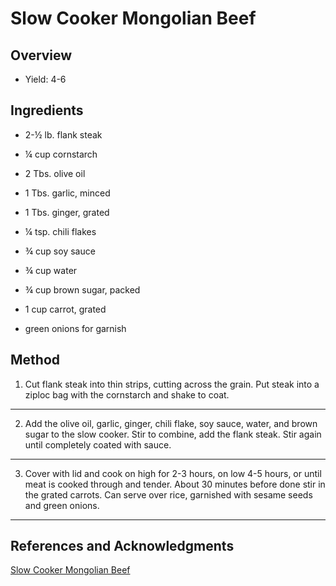 # Slow Cooker Mongolian Beef

## Overview

- Yield: 4-6

## Ingredients

- 2-½ lb. flank steak

- ¼ cup cornstarch

- 2 Tbs. olive oil

- 1 Tbs. garlic, minced

- 1 Tbs. ginger, grated

- ¼ tsp. chili flakes

- ¾ cup soy sauce

- ¾ cup water

- ¾ cup brown sugar, packed

- 1 cup carrot, grated

- green onions for garnish

## Method

1. Cut flank steak into thin strips, cutting across the grain. Put steak into a ziploc bag with the cornstarch and shake to coat.
---

2. Add the olive oil, garlic, ginger, chili flake, soy sauce, water, and brown sugar to the slow cooker. Stir to combine, add the flank steak. Stir again until completely coated with sauce.
---

3. Cover with lid and cook on high for 2-3 hours, on low 4-5 hours, or until meat is cooked through and tender. About 30 minutes before done stir in the grated carrots. Can serve over rice, garnished with sesame seeds and green onions.
---

## References and Acknowledgments

[Slow Cooker Mongolian Beef](https://www.reddit.com/r/GifRecipes/comments/41p26n/slow_cooker_mongolian_beef/cz3yvzf/)
